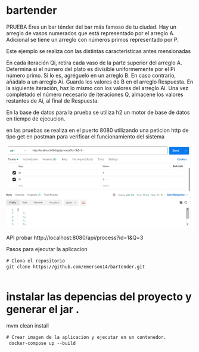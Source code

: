 # bartender
PRUEBA Eres un bar ténder del bar más famoso de tu ciudad.
 Hay un arreglo de vasos numerados que está representado por el arreglo A. 
 Adicional se tiene un arreglo con números primos representado por P.


 Este ejemplo se realiza con las distintas caracteristicas antes mensionadas

En cada iteración Qi, retira cada vaso de la parte superior del arreglo A. Determina si el número
del plato es divisible uniformemente por el Pi número primo. Si lo es, agréguelo en un arreglo B.
En caso contrario, añádalo a un arreglo Ai. Guarda los valores de B en el arreglo Respuesta. En
la siguiente iteración, haz lo mismo con los valores del arreglo Ai. Una vez completado el
número necesario de iteraciones Q, almacene los valores restantes de Ai, al final de Respuesta.


En la base de datos para la prueba se utiliza h2 un motor de base de datos en tiempo de ejecucion.

en las pruebas se realiza en el puerto 8080 utilizando una  peticion http de tipo get en postman para verificar el funcionamiento del sistema 


![alt text](image.png)

API probar
http://localhost:8080/api/process?id=1&Q=3



Pasos para ejecutar la aplicacion

```
# Clona el repositorio
git clone https://github.com/emerson14/bartender.git


```
# instalar las depencias del proyecto y generar el jar .
mvm clean install
 

```
# Crear imagen de la aplicacion y ejecutar en un contenedor.
 docker-compose up --build

